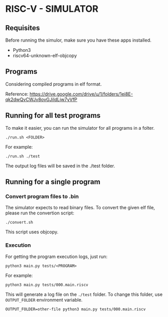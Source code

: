 # RISC-V - SIMULATOR

## Requisites

Before running the simulor, make sure you have these apps installed.

* Python3
* riscv64-unknown-elf-objcopy

## Programs

Considering compiled programs in elf format.

Reference: https://drive.google.com/drive/u/1/folders/1ei8E-qk2dwQvCWJv8ovGJiIdLjw7yVfP

## Running for all test programs

To make it easier, you can run the simulator for all programs in a folter.

```
./run.sh <FOLDER>
```

For example:

```
./run.sh ./test
```

The output log files will be saved in the ./test folder.

## Running for a single program

### Convert program files to .bin

The simulator expects to read binary files. To convert the given elf file, please run the convertion script:

```
./convert.sh
```

This script uses objcopy.

### Execution

For getting the program execution logs, just run:

```
python3 main.py tests/<PROGRAM>
```

For example:

```
python3 main.py tests/000.main.riscv
```

This will generate a log file on the `./test` folder. To change this folder, use `OUTPUT_FOLDER` environment variable.

```
OUTPUT_FOLDER=other-file python3 main.py tests/000.main.riscv
```